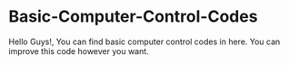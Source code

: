 # Basic-Computer-Control-Codes
Hello Guys!,
You can find basic computer control codes in here.
You can improve this code however you want.
